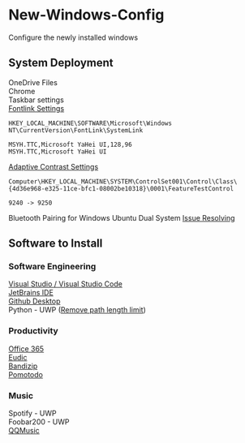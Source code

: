 # New-Windows-Config
Configure the newly installed windows

## System Deployment
OneDrive Files  
Chrome  
Taskbar settings  
[Fontlink Settings](https://shajisoft.com/shajisoft_wp/cn/%E5%AE%8C%E7%BE%8E%E8%A7%A3%E5%86%B3%E4%B8%AD%E6%96%87%E5%9C%A8%E8%8B%B1%E6%96%87windows%E4%B8%8A%E6%98%BE%E7%A4%BA%E9%AB%98%E7%9F%AE%E4%B8%8D%E4%B8%80%E7%9A%84%E9%97%AE%E9%A2%98/)
```
HKEY_LOCAL_MACHINE\SOFTWARE\Microsoft\Windows NT\CurrentVersion\FontLink\SystemLink

MSYH.TTC,Microsoft YaHei UI,128,96
MSYH.TTC,Microsoft YaHei UI
```
[Adaptive Contrast Settings](https://www.windowscentral.com/how-disable-adapative-contrast-surface)
```
Computer\HKEY_LOCAL_MACHINE\SYSTEM\ControlSet001\Control\Class\{4d36e968-e325-11ce-bfc1-08002be10318}\0001\FeatureTestControl 

9240 -> 9250
```

Bluetooth Pairing for Windows Ubuntu Dual System
[Issue Resolving](https://unix.stackexchange.com/questions/402488/dual-boot-bluetooth-device-pairing)

## Software to Install

### Software Engineering

[Visual Studio / Visual Studio Code](https://visualstudio.microsoft.com/)  
[JetBrains IDE](https://www.jetbrains.com/)  
[Github Desktop](https://desktop.github.com/)  
Python - UWP ([Remove path length limit](https://www.howtogeek.com/266621/how-to-make-windows-10-accept-file-paths-over-260-characters/))

### Productivity
[Office 365](https://www.office.com/)  
[Eudic](https://www.eudic.net)  
[Bandizip](https://en.bandisoft.com/bandizip/)  
[Pomotodo](https://pomotodo.com/app/)  

### Music
Spotify - UWP  
Foobar200 - UWP  
[QQMusic](https://y.qq.com/)
